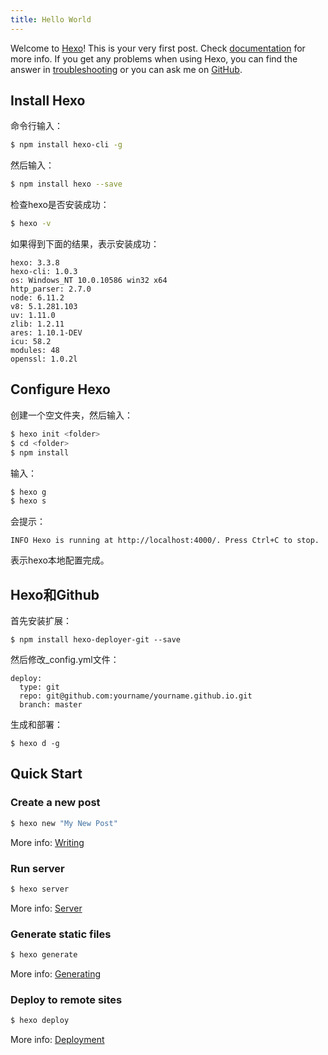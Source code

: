 ```yaml
---
title: Hello World
---
```

Welcome to [Hexo](https://hexo.io/)! This is your very first post. Check [documentation](https://hexo.io/docs/) for more info. If you get any problems when using Hexo, you can find the answer in [troubleshooting](https://hexo.io/docs/troubleshooting.html) or you can ask me on [GitHub](https://github.com/hexojs/hexo/issues).

## Install Hexo

命令行输入：
``` bash
$ npm install hexo-cli -g
```
然后输入：
``` bash
$ npm install hexo --save
```
检查hexo是否安装成功：
``` bash
$ hexo -v
```
如果得到下面的结果，表示安装成功：
```
hexo: 3.3.8
hexo-cli: 1.0.3
os: Windows_NT 10.0.10586 win32 x64
http_parser: 2.7.0
node: 6.11.2
v8: 5.1.281.103
uv: 1.11.0
zlib: 1.2.11
ares: 1.10.1-DEV
icu: 58.2
modules: 48
openssl: 1.0.2l
```

## Configure Hexo

创建一个空文件夹，然后输入：
``` bash
$ hexo init <folder>
$ cd <folder>
$ npm install
```
输入：
``` bash
$ hexo g
$ hexo s
```
会提示：
```
INFO Hexo is running at http://localhost:4000/. Press Ctrl+C to stop.
```
表示hexo本地配置完成。

## Hexo和Github

首先安装扩展：
```
$ npm install hexo-deployer-git --save 
```
然后修改_config.yml文件：
```
deploy:
  type: git
  repo: git@github.com:yourname/yourname.github.io.git
  branch: master
```
生成和部署：
```
$ hexo d -g
```

## Quick Start

### Create a new post

``` bash
$ hexo new "My New Post"
```

More info: [Writing](https://hexo.io/docs/writing.html)

### Run server

``` bash
$ hexo server
```

More info: [Server](https://hexo.io/docs/server.html)

### Generate static files

``` bash
$ hexo generate
```

More info: [Generating](https://hexo.io/docs/generating.html)

### Deploy to remote sites

``` bash
$ hexo deploy
```

More info: [Deployment](https://hexo.io/docs/deployment.html)
